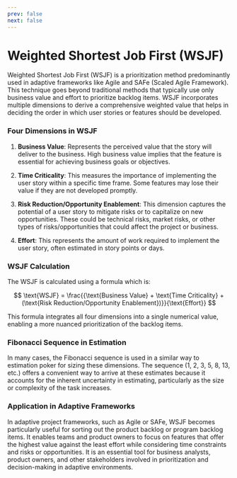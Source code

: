 ```yaml
---
prev: false
next: false
---
```


# Weighted Shortest Job First (WSJF)

Weighted Shortest Job First (WSJF) is a prioritization method predominantly used in adaptive frameworks like Agile and SAFe (Scaled Agile Framework). This technique goes beyond traditional methods that typically use only business value and effort to prioritize backlog items. WSJF incorporates multiple dimensions to derive a comprehensive weighted value that helps in deciding the order in which user stories or features should be developed.

### Four Dimensions in WSJF

1. **Business Value**: Represents the perceived value that the story will deliver to the business. High business value implies that the feature is essential for achieving business goals or objectives.

2. **Time Criticality**: This measures the importance of implementing the user story within a specific time frame. Some features may lose their value if they are not developed promptly.

3. **Risk Reduction/Opportunity Enablement**: This dimension captures the potential of a user story to mitigate risks or to capitalize on new opportunities. These could be technical risks, market risks, or other types of risks/opportunities that could affect the project or business.

4. **Effort**: This represents the amount of work required to implement the user story, often estimated in story points or days.

### WSJF Calculation

The WSJF is calculated using a formula which is:

$$
\text{WSJF} = \frac{{\text{Business Value} + \text{Time Criticality} + (\text{Risk Reduction/Opportunity Enablement})}}{\text{Effort}}
$$

This formula integrates all four dimensions into a single numerical value, enabling a more nuanced prioritization of the backlog items.

### Fibonacci Sequence in Estimation

In many cases, the Fibonacci sequence is used in a similar way to estimation poker for sizing these dimensions. The sequence (1, 2, 3, 5, 8, 13, etc.) offers a convenient way to arrive at these estimates because it accounts for the inherent uncertainty in estimating, particularly as the size or complexity of the task increases.

### Application in Adaptive Frameworks

In adaptive project frameworks, such as Agile or SAFe, WSJF becomes particularly useful for sorting out the product backlog or program backlog items. It enables teams and product owners to focus on features that offer the highest value against the least effort while considering time constraints and risks or opportunities. It is an essential tool for business analysts, product owners, and other stakeholders involved in prioritization and decision-making in adaptive environments.
